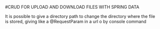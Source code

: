 #CRUD FOR UPLOAD AND DOWNLOAD FILES WITH SPRING DATA

It is possible to give a directory path to change the directory where the file is stored, giving like a @RequestParam in a url o by console command